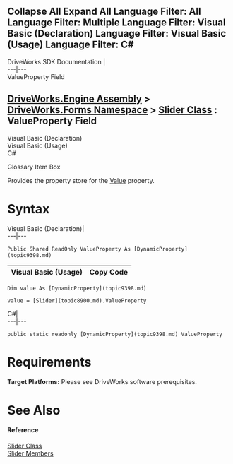        

 Collapse All Expand All  Language Filter: All  Language Filter: Multiple  Language Filter: Visual Basic (Declaration) Language Filter: Visual Basic (Usage) Language Filter: C#  
---  
DriveWorks SDK Documentation  |   
---|---  
ValueProperty Field   
  
[DriveWorks.Engine Assembly](topic2156.md) > [DriveWorks.Forms Namespace](topic7266.md) > [Slider Class](topic8900.md) : ValueProperty Field  
---  
  
Visual Basic (Declaration)    
Visual Basic (Usage)    
C# 

Glossary Item Box

Provides the property store for the [Value](topic8947.md) property. 

# Syntax

Visual Basic (Declaration)|   
---|---  
      
    
    Public Shared ReadOnly ValueProperty As [DynamicProperty](topic9398.md)  
  
Visual Basic (Usage)| Copy Code  
---|---  
      
    
    Dim value As [DynamicProperty](topic9398.md)
     
    value = [Slider](topic8900.md).ValueProperty  
  
C#|   
---|---  
      
    
    public static readonly [DynamicProperty](topic9398.md) ValueProperty  
  
# Requirements

**Target Platforms:** Please see DriveWorks software prerequisites.

# See Also

#### Reference

[Slider Class](topic8900.md)   
[Slider Members](topic8901.md)


